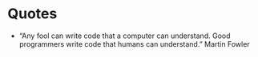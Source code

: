 
# Quotes
- “Any fool can write code that a computer can understand. Good programmers write code that humans can understand.” Martin Fowler
